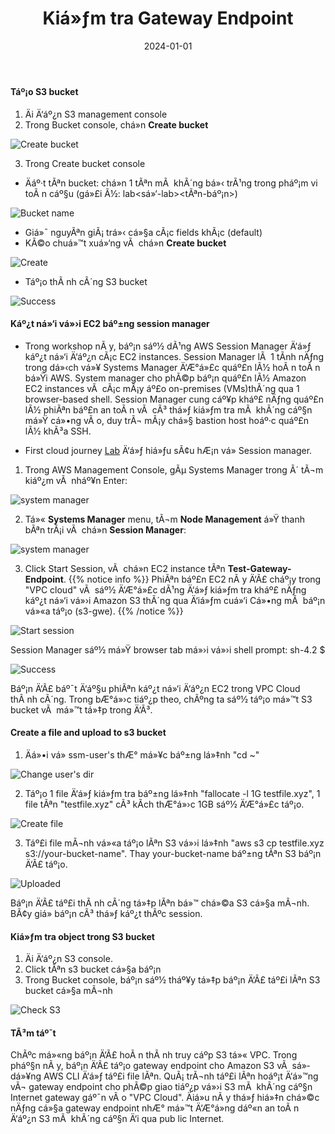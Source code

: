 ﻿---
title : "Kiá»ƒm tra Gateway Endpoint"
date: "2024-01-01" 
weight : 2
chapter : false
pre : " <b> 5.3.2 </b> "
---

#### Táº¡o S3 bucket

1. Äi Ä‘áº¿n S3 management console
2. Trong Bucket console, chá»n **Create bucket**

![Create bucket](/images/5-Workshop/5.3-S3-vpc/create-bucket.png)

3. Trong Create bucket console
+ Äáº·t tÃªn bucket: chá»n 1 tÃªn mÃ  khÃ´ng bá»‹ trÃ¹ng trong pháº¡m vi toÃ n cáº§u (gá»£i Ã½: lab\<sá»‘-lab\>\<tÃªn-báº¡n\>)

![Bucket name](/images/5-Workshop/5.3-S3-vpc/bucket-name.png)


+ Giá»¯ nguyÃªn giÃ¡ trá»‹ cá»§a cÃ¡c fields khÃ¡c (default)
+ KÃ©o chuá»™t xuá»‘ng vÃ  chá»n **Create bucket**

![Create](/images/5-Workshop/5.3-S3-vpc/create-button.png)    

+ Táº¡o thÃ nh cÃ´ng S3 bucket

![Success](/images/5-Workshop/5.3-S3-vpc/bucket-success.png)

#### Káº¿t ná»‘i vá»›i EC2 báº±ng session manager

+ Trong workshop nÃ y, báº¡n sáº½ dÃ¹ng AWS Session Manager Ä‘á»ƒ káº¿t ná»‘i Ä‘áº¿n cÃ¡c EC2 instances. Session Manager lÃ  1 tÃ­nh nÄƒng trong dá»‹ch vá»¥ Systems Manager Ä‘Æ°á»£c quáº£n lÃ½ hoÃ n toÃ n bá»Ÿi AWS. System manager cho phÃ©p báº¡n quáº£n lÃ½ Amazon EC2 instances vÃ  cÃ¡c mÃ¡y áº£o on-premises (VMs)thÃ´ng qua 1 browser-based shell. Session Manager cung cáº¥p kháº£ nÄƒng quáº£n lÃ½ phiÃªn báº£n an toÃ n vÃ  cÃ³ thá»ƒ kiá»ƒm tra mÃ  khÃ´ng cáº§n má»Ÿ cá»•ng vÃ o, duy trÃ¬ mÃ¡y chá»§ bastion host hoáº·c quáº£n lÃ½ khÃ³a SSH.

+ First cloud journey [Lab](https://000058.awsstudygroup.com/1-introduce/) Ä‘á»ƒ hiá»ƒu sÃ¢u hÆ¡n vá» Session manager.

1. Trong AWS Management Console, gÃµ Systems Manager trong Ã´ tÃ¬m kiáº¿m vÃ  nháº¥n Enter:

![system manager](/images/5-Workshop/5.3-S3-vpc/sm.png)

2. Tá»« **Systems Manager** menu, tÃ¬m **Node Management** á»Ÿ thanh bÃªn trÃ¡i vÃ  chá»n **Session Manager**:

![system manager](/images/5-Workshop/5.3-S3-vpc/sm1.png)

3. Click Start Session, vÃ  chá»n EC2 instance tÃªn **Test-Gateway-Endpoint**. 
{{% notice info %}}
PhiÃªn báº£n EC2 nÃ y Ä‘Ã£ cháº¡y trong "VPC cloud" vÃ  sáº½ Ä‘Æ°á»£c dÃ¹ng Ä‘á»ƒ kiá»ƒm tra kháº£ nÄƒng káº¿t ná»‘i vá»›i Amazon S3 thÃ´ng qua Ä‘iá»ƒm cuá»‘i Cá»•ng mÃ  báº¡n vá»«a táº¡o (s3-gwe). {{% /notice %}}

![Start session](/images/5-Workshop/5.3-S3-vpc/start-session.png)

Session Manager sáº½ má»Ÿ browser tab má»›i vá»›i shell prompt: sh-4.2 $

![Success](/images/5-Workshop/5.3-S3-vpc/start-session-success.png)

Báº¡n Ä‘Ã£ báº¯t Ä‘áº§u phiÃªn káº¿t ná»‘i Ä‘áº¿n EC2 trong VPC Cloud thÃ nh cÃ´ng. Trong bÆ°á»›c tiáº¿p theo, chÃºng ta sáº½ táº¡o má»™t  S3 bucket vÃ  má»™t tá»‡p trong Ä‘Ã³.
#### Create a file and upload to s3 bucket

1. Äá»•i vá» ssm-user's thÆ° má»¥c báº±ng lá»‡nh "cd ~" 

![Change user's dir](/images/5-Workshop/5.3-S3-vpc/cli1.png)

2. Táº¡o 1 file Ä‘á»ƒ kiá»ƒm tra báº±ng lá»‡nh "fallocate -l 1G testfile.xyz", 1 file tÃªn "testfile.xyz" cÃ³ kÃ­ch thÆ°á»›c 1GB sáº½ Ä‘Æ°á»£c táº¡o.

![Create file](/images/5-Workshop/5.3-S3-vpc/cli-file.png)

3. Táº£i file mÃ¬nh vá»«a táº¡o lÃªn S3 vá»›i lá»‡nh "aws s3 cp testfile.xyz s3://your-bucket-name". Thay your-bucket-name báº±ng tÃªn S3 báº¡n Ä‘Ã£ táº¡o.

![Uploaded](/images/5-Workshop/5.3-S3-vpc/uploaded.png)

Báº¡n Ä‘Ã£ táº£i thÃ nh cÃ´ng tá»‡p lÃªn bá»™ chá»©a S3 cá»§a mÃ¬nh. BÃ¢y giá» báº¡n cÃ³ thá»ƒ káº¿t thÃºc session.

#### Kiá»ƒm tra object trong S3 bucket

1. Äi Ä‘áº¿n S3 console.  
2. Click tÃªn s3 bucket cá»§a báº¡n
3. Trong Bucket console, báº¡n sáº½ tháº¥y tá»‡p báº¡n Ä‘Ã£ táº£i lÃªn S3 bucket cá»§a mÃ¬nh

![Check S3](/images/5-Workshop/5.3-S3-vpc/check-s3-bucket.png)

#### TÃ³m táº¯t

ChÃºc má»«ng báº¡n Ä‘Ã£ hoÃ n thÃ nh truy cáº­p S3 tá»« VPC. Trong pháº§n nÃ y, báº¡n Ä‘Ã£ táº¡o gateway endpoint cho Amazon S3 vÃ  sá»­ dá»¥ng AWS CLI Ä‘á»ƒ táº£i file lÃªn. QuÃ¡ trÃ¬nh táº£i lÃªn hoáº¡t Ä‘á»™ng vÃ¬ gateway endpoint cho phÃ©p giao tiáº¿p vá»›i S3 mÃ  khÃ´ng cáº§n Internet gateway gáº¯n vÃ o "VPC Cloud". Äiá»u nÃ y thá»ƒ hiá»‡n chá»©c nÄƒng cá»§a gateway endpoint nhÆ° má»™t Ä‘Æ°á»ng dáº«n an toÃ n Ä‘áº¿n S3 mÃ  khÃ´ng cáº§n Ä‘i qua pub    lic Internet.

